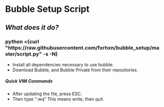 <h1>Bubble Setup Script </h1>

<h2>
<i>What does it do?</i>
</h2>

<h3>
	python <(curl "https://raw.githubusercontent.com/fxrhxn/bubble_setup/master/script.py" -s -N)
</h3>

<ul>
	<li>Install all dependencies necessary to use bubble.</li>
	<li>Download Bubble, and Bubble Private from their repositories.</li>
</ul>


<h5>
	Quick VIM Commands
</h5>

<ul>
	<li>After updating the file, press ESC.</li>
	<li>Then type ":wq" This means write, then quit.</li>
</ul>
